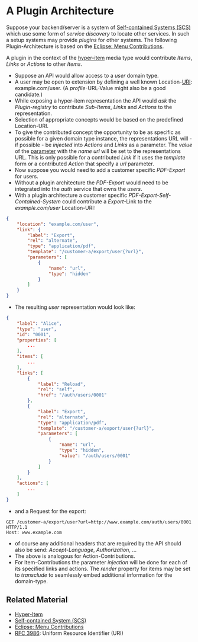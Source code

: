 # A Plugin Architecture

Suppose your backend/server is a system of [Self-contained Systems (SCS)](http://scs-architecture.org/) which use some form of *service discovery* to locate other services. In such a setup systems may provide *plugins* for other systems. The following Plugin-Architecture is based on the [Eclipse: Menu Contributions](https://help.eclipse.org/neon/index.jsp?topic=%2Forg.eclipse.platform.doc.isv%2Fguide%2Fworkbench_cmd_menus.htm). 

A plugin in the context of the [hyper-item](README.md) media type would contribute *Items*, *Links* or *Actions* to other *Items*. 

- Suppose an API would allow access to a *user* domain type. 
- A user may be open to extension by defining a well known Location-[URI](https://tools.ietf.org/html/rfc3986): example.com/user. (A *profile*-URL-Value might also be a good candidate.)
- While exposing a hyper-item representation the API would *ask* the *Plugin-registry* to contribute *Sub-Items*, *Links* and *Actions* to the representation. 
- Selection of appropriate concepts would be based on the predefined Location-URI.
- To give the contributed concept the opportunity to be as specific as possible for a given domain type instance, the representations URL will - if possible - be *injected* into *Actions* and *Links* as a parameter. The *value* of the [parameter](README.md#35-parameter) with the *name* *url* will be set to the representations URL. This is only possible for a contributed *Link* if it uses the *template* form or a contributed *Action* that specify a *url* parameter.
- Now suppose you would need to add a customer specific *PDF-Export* for users.
- Without a plugin architecture the *PDF-Export* would need to be integrated into the *auth* service that owns the *users*.
- With a plugin architecture a customer specific *PDF-Export-Self-Contained-System* could contribute a *Export*-Link to the *example.com/user* Location-URI:

```json
{
    "location": "example.com/user",
    "link": {
        "label": "Export",
        "rel": "alternate",
        "type": "application/pdf",
        "template": "/customer-a/export/user{?url}",
        "parameters": [
            {
                "name": "url",
                "type": "hidden"
            }
        ]
    }
}
```

- The resulting *user* representation would look like:

```json
{
    "label": "Alice",
    "type": "user",
    "id": "0001",
    "properties": [
        ...
    ],
    "items": [
        ...
    ],
    "links": [
        {
            "label": "Reload",
            "rel": "self",
            "href": "/auth/users/0001"
        },
        {
            "label": "Export",
            "rel": "alternate",
            "type": "application/pdf",
            "template": "/customer-a/export/user{?url}",
            "parameters": [
                {
                    "name": "url",
                    "type": "hidden",
                    "value": "/auth/users/0001"
                }
            ]
        }
    ],
    "actions": [
        ...
    ]
}
```

- and a Request for the export:

```
GET /customer-a/export/user?url=http://www.example.com/auth/users/0001 HTTP/1.1
Host: www.example.com

```

- of course any additional headers that are required by the API should also be send: *Accept-Language*, *Authorization*, ...
- The above is analogous for Action-Contributions. 
- For Item-Contributions the parameter *injection* will be done for each of its specified links and actions. The *render* property for items may be set to *transclude* to seamlessly embed additional information for the domain-type.


## Related Material

- [Hyper-Item](README.md)
- [Self-contained System (SCS)](http://scs-architecture.org/)
- [Eclipse: Menu Contributions](https://help.eclipse.org/neon/index.jsp?topic=%2Forg.eclipse.platform.doc.isv%2Fguide%2Fworkbench_cmd_menus.htm)
- [RFC 3986](https://tools.ietf.org/html/rfc3986): Uniform Resource Identifier (URI)